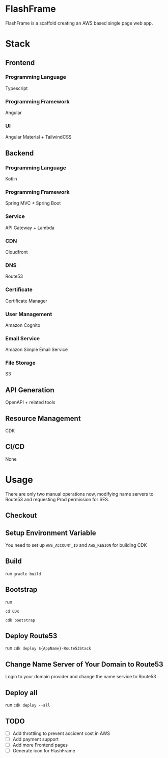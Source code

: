 # FlashFrame

FlashFrame is a scaffold creating an AWS based single page web app.

# Stack

## Frontend

### Programming Language

Typescript

### Programming Framework

Angular

### UI

Angular Material + TailwindCSS

## Backend

### Programming Language

Kotlin

### Programming Framework

Spring MVC + Spring Boot

### Service

API Gateway + Lambda

### CDN

Cloudfront

### DNS

Route53

### Certificate

Certificate Manager

### User Management

Amazon Cognito

### Email Service

Amazon Simple Email Service

### File Storage

S3

## API Generation
OpenAPI + related tools

## Resource Management

CDK

## CI/CD

None


# Usage

There are only two manual operations now, modifying name servers to Route53 and requesting Prod permission for SES.

## Checkout

## Setup Environment Variable
You need to set up `AWS_ACCOUNT_ID` and `AWS_REGION` for building CDK

## Build
run `gradle build`

## Bootstrap

run

`cd CDK`

`cdk bootstrap`

## Deploy Route53

run `cdk deploy ${AppName}-Route53Stack` 

## Change Name Server of Your Domain to Route53
Login to your domain provider and change the name service to Route53 

## Deploy all

run `cdk deploy --all`

## TODO
- [ ] Add throttling to prevent accident cost in AWS
- [ ] Add payment support
- [ ] Add more Frontend pages
- [ ] Generate icon for FlashFrame
